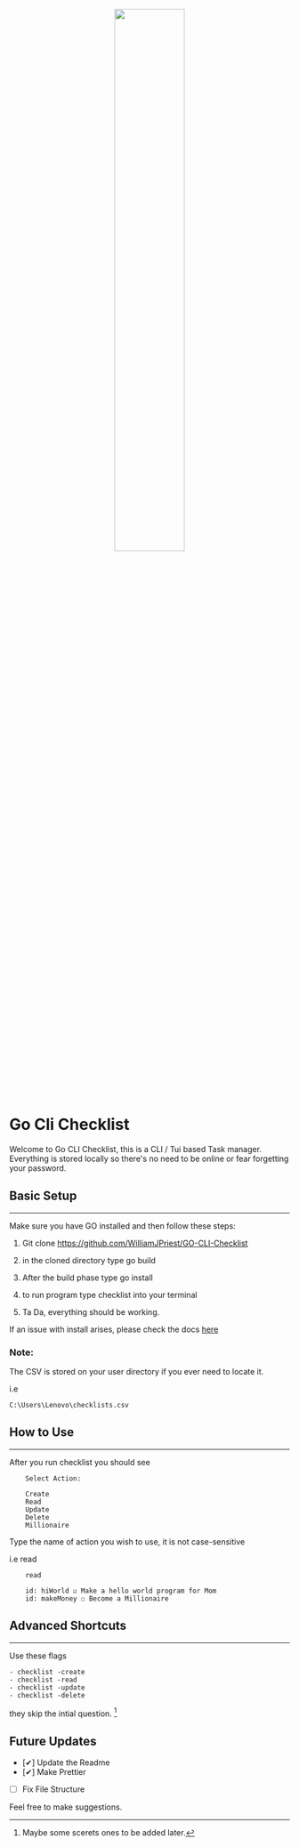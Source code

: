 <p align="center">
  <img width="50%"  src="https://i.ibb.co/272d4rr/fc28f9f73dea4599b2d5ac2b3cacc13e.jpg"/>
</p>


# **Go Cli Checklist**


Welcome to Go CLI Checklist, this is a CLI / Tui based Task manager. Everything is stored locally so there's no need to be online or fear forgetting your password.

## **Basic Setup**
---

Make sure you have GO installed and then follow these steps:

1. Git clone https://github.com/WilliamJPriest/GO-CLI-Checklist

2. in the cloned directory type go build

3. After the build phase type go install

4. to run program type checklist into your terminal

5. Ta Da, everything should be working.

If an issue with install arises, please check the docs [here](https://go.dev/doc/tutorial/compile-install) 

### **Note:**

The CSV is stored on your user directory if you ever need to locate it.

i.e

`C:\Users\Lenovo\checklists.csv` 

## **How to Use**
---

After you run checklist you should see
```
    Select Action: 

	Create
	Read
	Update
	Delete
	Millionaire

```

Type the name of action you wish to use, it is not case-sensitive

i.e read

```
    read

    id: hiWorld ☑ Make a hello world program for Mom
    id: makeMoney ☐ Become a Millionaire
```

## **Advanced Shortcuts**
---


Use these flags

    - checklist -create 
    - checklist -read 
    - checklist -update 
    - checklist -delete 

they skip the intial question. [^1]

[^1]: Maybe some scerets ones to be added later.

## **Future Updates**

- [✔] Update the Readme
- [✔] Make Prettier
- [ ] Fix File Structure

Feel free to make suggestions.




